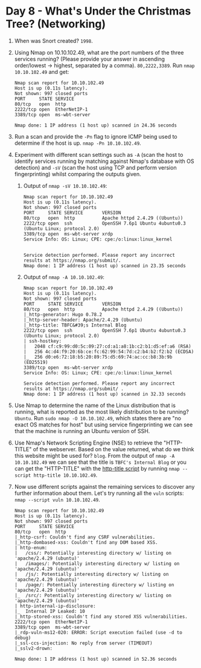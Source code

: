# Day 8 - What's Under the Christmas Tree? (Networking)

1. When was Snort created? `1998`.

2. Using Nmap on 10.10.102.49, what are the port numbers of the three services running? (Please provide your answer in ascending order/lowest -> highest, separated by a comma). `80,2222,3389`. Run `nmap 10.10.102.49` and get:

    ```
    Nmap scan report for 10.10.102.49
    Host is up (0.11s latency).
    Not shown: 997 closed ports
    PORT     STATE SERVICE
    80/tcp   open  http
    2222/tcp open  EtherNetIP-1
    3389/tcp open  ms-wbt-server

    Nmap done: 1 IP address (1 host up) scanned in 24.36 seconds
    ```

3. Run a scan and provide the `-Pn` flag to ignore ICMP being used to determine if the host is up. `nmap -Pn 10.10.102.49`.

4. Experiment with different scan settings such as `-A` (scan the host to identify services running by matching against Nmap's database with OS detection) and `-sV` (scan the host using TCP and perform version fingerprinting) whilst comparing the outputs given.

    1. Output of `nmap -sV 10.10.102.49`:

        ```
        Nmap scan report for 10.10.102.49
        Host is up (0.11s latency).
        Not shown: 997 closed ports
        PORT     STATE SERVICE       VERSION
        80/tcp   open  http          Apache httpd 2.4.29 ((Ubuntu))
        2222/tcp open  ssh           OpenSSH 7.6p1 Ubuntu 4ubuntu0.3 (Ubuntu Linux; protocol 2.0)
        3389/tcp open  ms-wbt-server xrdp
        Service Info: OS: Linux; CPE: cpe:/o:linux:linux_kernel


        Service detection performed. Please report any incorrect results at https://nmap.org/submit/.
        Nmap done: 1 IP address (1 host up) scanned in 23.35 seconds
        ```

    2. Output of `nmap -A 10.10.102.49`:

        ```
        Nmap scan report for 10.10.102.49
        Host is up (0.11s latency).
        Not shown: 997 closed ports
        PORT     STATE SERVICE       VERSION
        80/tcp   open  http          Apache httpd 2.4.29 ((Ubuntu))
        |_http-generator: Hugo 0.78.2
        |_http-server-header: Apache/2.4.29 (Ubuntu)
        |_http-title: TBFC&#39;s Internal Blog
        2222/tcp open  ssh           OpenSSH 7.6p1 Ubuntu 4ubuntu0.3 (Ubuntu Linux; protocol 2.0)
        | ssh-hostkey: 
        |   2048 cf:c9:99:d0:5c:09:27:cd:a1:a8:1b:c2:b1:d5:ef:a6 (RSA)
        |   256 4c:d4:f9:20:6b:ce:fc:62:99:54:7d:c2:b4:b2:f2:b2 (ECDSA)
        |_  256 d0:e6:72:18:b5:20:89:75:d5:69:74:ac:cc:b8:3b:9b (ED25519)
        3389/tcp open  ms-wbt-server xrdp
        Service Info: OS: Linux; CPE: cpe:/o:linux:linux_kernel

        Service detection performed. Please report any incorrect results at https://nmap.org/submit/ .
        Nmap done: 1 IP address (1 host up) scanned in 32.33 seconds
        ```

5. Use Nmap to determine the name of the Linux distribution that is running, what is reported as the most likely distribution to be running? `Ubuntu`. Run `sudo nmap -O 10.10.102.49`, which states there are "no exact OS matches for host" but using service fingerprinting we can see that the machine is running an Ubuntu version of SSH.

6. Use Nmap's Network Scripting Engine (NSE) to retrieve the "HTTP-TITLE" of the webserver. Based on the value returned, what do we think this website might be used for? `blog`. From the output of `nmap -A 10.10.102.49` we can see that the title is `TBFC's Internal Blog` or you can get the "HTTP-TITLE" with the [http-title script](https://nmap.org/nsedoc/scripts/http-title.html) by running `nmap --script http-title 10.10.102.49`.

7. Now use different scripts against the remaining services to discover any further information about them. Let's try running all the `vuln` scripts: `nmap --script vuln 10.10.102.49`.

    ```
    Nmap scan report for 10.10.102.49
    Host is up (0.11s latency).
    Not shown: 997 closed ports
    PORT     STATE SERVICE
    80/tcp   open  http
    |_http-csrf: Couldn't find any CSRF vulnerabilities.
    |_http-dombased-xss: Couldn't find any DOM based XSS.
    | http-enum: 
    |   /css/: Potentially interesting directory w/ listing on 'apache/2.4.29 (ubuntu)'
    |   /images/: Potentially interesting directory w/ listing on 'apache/2.4.29 (ubuntu)'
    |   /js/: Potentially interesting directory w/ listing on 'apache/2.4.29 (ubuntu)'
    |   /page/: Potentially interesting directory w/ listing on 'apache/2.4.29 (ubuntu)'
    |_  /src/: Potentially interesting directory w/ listing on 'apache/2.4.29 (ubuntu)'
    | http-internal-ip-disclosure: 
    |_  Internal IP Leaked: 10
    |_http-stored-xss: Couldn't find any stored XSS vulnerabilities.
    2222/tcp open  EtherNetIP-1
    3389/tcp open  ms-wbt-server
    |_rdp-vuln-ms12-020: ERROR: Script execution failed (use -d to debug)
    |_ssl-ccs-injection: No reply from server (TIMEOUT)
    |_sslv2-drown: 

    Nmap done: 1 IP address (1 host up) scanned in 52.36 seconds
    ```
